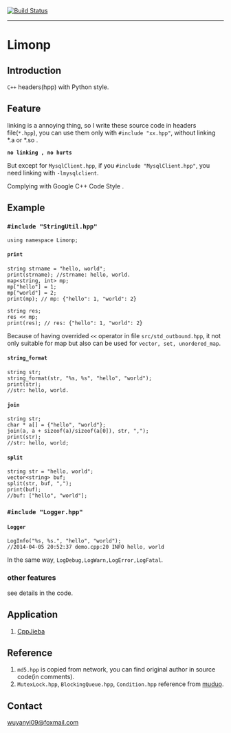 [![Build Status](https://travis-ci.org/yanyiwu/limonp.png?branch=master)](https://travis-ci.org/yanyiwu/limonp)
- - - 

# Limonp 

## Introduction

`C++` headers(hpp) with Python style. 

## Feature

linking is a annoying thing, so I write these source code in headers file(`*.hpp`), you can use them only with `#include "xx.hpp"`, without linking *.a or *.so .

**`no linking , no hurts`** 

But except for `MysqlClient.hpp`, if you `#include "MysqlClient.hpp"`, you need linking with `-lmysqlclient`.

Complying with Google C++ Code Style .

## Example

### `#include "StringUtil.hpp"`

`using namespace Limonp;`

#### `print`


```
string strname = "hello, world";
print(strname); //strname: hello, world.
map<string, int> mp;
mp["hello"] = 1;
mp["world"] = 2;
print(mp); // mp: {"hello": 1, "world": 2}

string res;
res << mp;
print(res); // res: {"hello": 1, "world": 2}
```

Because of having overrided `<<` operator in file `src/std_outbound.hpp`, it not only suitable for map but also can be used for `vector, set, unordered_map`.

#### `string_format`

```
string str;
string_format(str, "%s, %s", "hello", "world"); 
print(str);
//str: hello, world.
```

#### `join`

```
string str;
char * a[] = {"hello", "world"}; 
join(a, a + sizeof(a)/sizeof(a[0]), str, ",");
print(str);
//str: hello, world;
```

#### `split`

```
string str = "hello, world";
vector<string> buf;
split(str, buf, ",");
print(buf);
//buf: ["hello", "world"];
```

### `#include "Logger.hpp"`


#### `Logger`

```
LogInfo("%s, %s.", "hello", "world");
//2014-04-05 20:52:37 demo.cpp:20 INFO hello, world
```

In the same way, `LogDebug,LogWarn,LogError,LogFatal`.

### other features

see details in the code.

## Application

1. [CppJieba]


## Reference

1.  `md5.hpp` is copied from network, you can find original author in source code(in comments).
2.  `MutexLock.hpp`, `BlockingQueue.hpp`, `Condition.hpp` reference from [muduo].

## Contact

wuyanyi09@foxmail.com


[CppJieba]:https://github.com/yanyiwu/cppjieba.git
[muduo]:https://github.com/chenshuo/muduo.git

